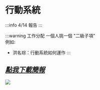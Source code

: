 # 行動系統

:::info 
4/14 報告
:::

:::warning 工作分配
一個人挑一個 "二級子項"  
例如:  
- 洪名琮：行動系統如何運作
:::

## [_**點我下載簡報**_](ppt.pptx)

![](https://mermaid.ink/svg/pako:eNptVFtPGlEQ_iub89QmElPUPvjQpIXalzZt2iZ92DVmI2slEWjIkqZRE7ACAiLGghfEW6x4QSWgBbpc-mO65_YvOsvuaha7L3vOzDcz3zdzzplH0yGfgsbRzFzo6_SsHFaF1--loADfx7fvRHa0ijMFetOmv2qTwp1dcLmeCc9Fmi9yrUO2q05Y3zn1xBFMi8v4ukh753YWANhAgOJcleRLJHo6-dDrFnn0mEeLhvfeCEESGh0ee_U3Gvvkn_HDj21lWborof_kGBFZ8oLHzkky5UgzYtDcWOe7CXaTJJs7PFoH1iT_GxaTTrkvBvXwZJaVY_ecbaBnEAhFaf6MVpdxKWuW9kBZ0lhh9TatVK1wj-Vxgy5cSEDEsN6JkZMrgIAmq20eS5QHJJl5cS6t9zL4at3OM-W2EU5eXgcvXF7SuwUey-jdkknKC6Roo86aVXyg0Z9rZL9BTjNWVq8FcVtJWCeF402ble2FNrcPeCU_EDQq0rMM1nID5jHRbDpZ3SRr26DDnMQA6qmoaxr-cTTQ5ZdGm1pL-PBWb3f5UfZu7DZgwmZ6vEe71yQVxa2G3ksYgyvWSGIJb6zSjsbb-331C3AC2UoKOkk3K-R7XG9lDGTskDX3WK-M45cLwkT_zJmc8TXoPxNcgrXVKvqfPXbVvKMxYZKYcj-SELlM8511snaKVxoQAnok9Fhw4kYAZ06GdHLkdh_aQbZO6G6aV7ZJp96_P0ZJnK2x5TjEO9WS0gWIw7UCKe0aHjSEAko4IPt9cLfnDYuE1FkloEhoHJY-ZUaOzKkSkoKLAJUjaujDt-A0GlfDEWUIRb74ZFXx-uXPYTlgGxWfXw2F35jPRf_VWPwH0BXydg)

